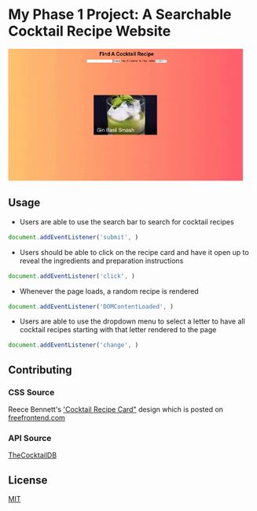 # My Phase 1 Project: A Searchable Cocktail Recipe Website  

![](https://github.com/an0289/my-phase-1-project/blob/main/website%20gif.gif)

## Usage

- Users are able to use the search bar to search for cocktail recipes
```javascript
document.addEventListener('submit', )
```
- Users should be able to click on the recipe card and have it open up to reveal the ingredients and preparation instructions
```javascript
document.addEventListener('click', )
```
- Whenever the page loads, a random recipe is rendered
```javascript
document.addEventListener('DOMContentLoaded', )
```
- Users are able to use the dropdown menu to select a letter to have all cocktail recipes starting with that letter rendered to the page
```javascript
document.addEventListener('change', )
```

## Contributing
### CSS Source 
Reece Bennett's ['Cocktail Recipe Card"](https://codepen.io/reece-bennett/pen/bqmaWy) design which is posted on [freefrontend.com](https://freefrontend.com/css-recipe-cards/)
### API Source
[TheCocktailDB](https://www.thecocktaildb.com/api.php) 

## License
[MIT](https://choosealicense.com/licenses/mit/)
